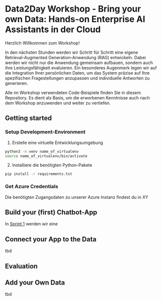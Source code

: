 # Data2Day Workshop - Bring your own Data: Hands-on Enterprise AI Assistants in der Cloud

Herzlich Willkommen zum Workshop!

In den nächsten Stunden werden wir Schritt für Schritt eine eigene Retrieval-Augmented Generation-Anwendung (RAG) entwickeln.
Dabei werden wir nicht nur die Anwendung gemeinsam aufbauen, sondern auch ihre Leistungsfähigkeit evaluieren.
Ein besonderes Augenmerk legen wir auf die Integration Ihrer persönlichen Daten, um das System präzise auf Ihre spezifischen Fragestellungen anzupassen und individuelle Antworten zu generieren.

Alle im Workshop verwendeten Code-Beispiele finden Sie in diesem Repository. Es dient als Basis, um die erworbenen Kenntnisse auch nach dem Workshop anzuwenden und weiter zu vertiefen.
## Getting started

### Setup Development-Environment
1. Erstelle eine virtuelle Entwicklungsumgebung

```bash
python3 -m venv name_of_virtualenv
source name_of_virtualenv/bin/activate
```

2. Installiere die benötigten Python-Pakete

```bash
pip install -r requirements.txt
```

### Get Azure Credentials

Die benötigten Zugangsdaten zu unserer Azure Instanz findest du in XY

## Build your (first) Chatbot-App

In [Sprint 1](sprint_1/README.md) werden wir eine 

## Connect your App to the Data

tbd

## Evaluation


## Add your Own Data

tbd
